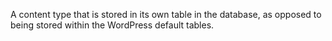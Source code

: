 A content type that is stored in its own table in the database, as opposed to being stored within the WordPress default tables.
